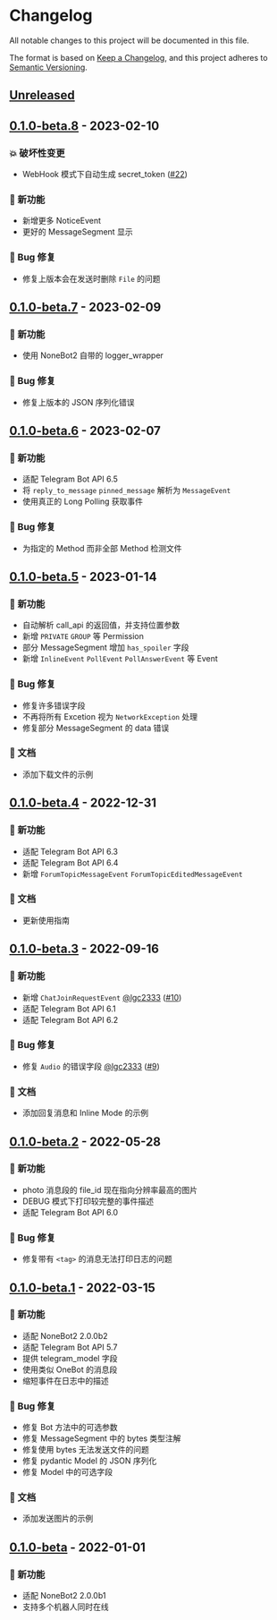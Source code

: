 # Changelog

All notable changes to this project will be documented in this file.

The format is based on [Keep a Changelog](https://keepachangelog.com/en/1.0.0/),
and this project adheres to [Semantic Versioning](https://semver.org/spec/v2.0.0.html).

## [Unreleased]

## [0.1.0-beta.8] - 2023-02-10

### 💥 破坏性变更

- WebHook 模式下自动生成 secret_token ([#22](https://github.com/nonebot/adapter-telegram/issues/22))

### 🚀 新功能

- 新增更多 NoticeEvent
- 更好的 MessageSegment 显示

### 🐛 Bug 修复

- 修复上版本会在发送时删除 `File` 的问题

## [0.1.0-beta.7] - 2023-02-09

### 🚀 新功能

- 使用 NoneBot2 自带的 logger_wrapper

### 🐛 Bug 修复

- 修复上版本的 JSON 序列化错误

## [0.1.0-beta.6] - 2023-02-07

### 🚀 新功能

- 适配 Telegram Bot API 6.5
- 将 `reply_to_message` `pinned_message` 解析为 `MessageEvent`
- 使用真正的 Long Polling 获取事件

### 🐛 Bug 修复

- 为指定的 Method 而非全部 Method 检测文件

## [0.1.0-beta.5] - 2023-01-14

### 🚀 新功能

- 自动解析 call_api 的返回值，并支持位置参数
- 新增 `PRIVATE` `GROUP` 等 Permission
- 部分 MessageSegment 增加 `has_spoiler` 字段
- 新增 `InlineEvent` `PollEvent` `PollAnswerEvent` 等 Event

### 🐛 Bug 修复

- 修复许多错误字段
- 不再将所有 Excetion 视为 `NetworkException` 处理
- 修复部分 MessageSegment 的 data 错误

### 📝 文档

- 添加下载文件的示例

## [0.1.0-beta.4] - 2022-12-31

### 🚀 新功能

- 适配 Telegram Bot API 6.3
- 适配 Telegram Bot API 6.4
- 新增 `ForumTopicMessageEvent` `ForumTopicEditedMessageEvent`

### 📝 文档

- 更新使用指南

## [0.1.0-beta.3] - 2022-09-16

### 🚀 新功能

- 新增 `ChatJoinRequestEvent` [@lgc2333](https://github.com/lgc2333) ([#10](https://github.com/nonebot/adapter-telegram/pull/10))
- 适配 Telegram Bot API 6.1
- 适配 Telegram Bot API 6.2

### 🐛 Bug 修复

- 修复 `Audio` 的错误字段 [@lgc2333](https://github.com/lgc2333) ([#9](https://github.com/nonebot/adapter-telegram/pull/9))

### 📝 文档

- 添加回复消息和 Inline Mode 的示例

## [0.1.0-beta.2] - 2022-05-28

### 🚀 新功能

- photo 消息段的 file_id 现在指向分辨率最高的图片
- DEBUG 模式下打印较完整的事件描述
- 适配 Telegram Bot API 6.0

### 🐛 Bug 修复

- 修复带有 `<tag>` 的消息无法打印日志的问题

## [0.1.0-beta.1] - 2022-03-15

### 🚀 新功能

- 适配 NoneBot2 2.0.0b2
- 适配 Telegram Bot API 5.7
- 提供 telegram_model 字段
- 使用类似 OneBot 的消息段
- 缩短事件在日志中的描述

### 🐛 Bug 修复

- 修复 Bot 方法中的可选参数
- 修复 MessageSegment 中的 bytes 类型注解
- 修复使用 bytes 无法发送文件的问题
- 修复 pydantic Model 的 JSON 序列化
- 修复 Model 中的可选字段

### 📝 文档

- 添加发送图片的示例

## [0.1.0-beta] - 2022-01-01

### 🚀 新功能

- 适配 NoneBot2 2.0.0b1
- 支持多个机器人同时在线

[Unreleased]: https://github.com/nonebot/adapter-telegram/compare/v0.1.0b8...HEAD
[0.1.0-beta.8]: https://github.com/nonebot/adapter-telegram/compare/v0.1.0b7...v0.1.0b8
[0.1.0-beta.7]: https://github.com/nonebot/adapter-telegram/compare/v0.1.0b6...v0.1.0b7
[0.1.0-beta.6]: https://github.com/nonebot/adapter-telegram/compare/v0.1.0b5...v0.1.0b6
[0.1.0-beta.5]: https://github.com/nonebot/adapter-telegram/compare/v0.1.0b4...v0.1.0b5
[0.1.0-beta.4]: https://github.com/nonebot/adapter-telegram/compare/v0.1.0b3...v0.1.0b4
[0.1.0-beta.3]: https://github.com/nonebot/adapter-telegram/compare/v0.1.0b2...v0.1.0b3
[0.1.0-beta.2]: https://github.com/nonebot/adapter-telegram/compare/v0.1.0b1...v0.1.0b2
[0.1.0-beta.1]: https://github.com/nonebot/adapter-telegram/compare/v0.1.0b0...v0.1.0b1
[0.1.0-beta]: https://github.com/nonebot/adapter-telegram/releases/tag/v0.1.0b0
